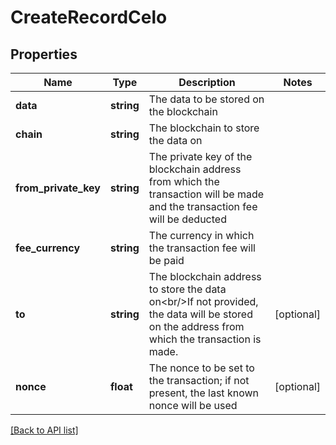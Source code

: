 # CreateRecordCelo

## Properties

Name | Type | Description | Notes
------------ | ------------- | ------------- | -------------
**data** | **string** | The data to be stored on the blockchain |
**chain** | **string** | The blockchain to store the data on |
**from_private_key** | **string** | The private key of the blockchain address from which the transaction will be made and the transaction fee will be deducted |
**fee_currency** | **string** | The currency in which the transaction fee will be paid |
**to** | **string** | The blockchain address to store the data on&lt;br/&gt;If not provided, the data will be stored on the address from which the transaction is made. | [optional]
**nonce** | **float** | The nonce to be set to the transaction; if not present, the last known nonce will be used | [optional]

[[Back to API list]](../../README.md#api-endpoints)
